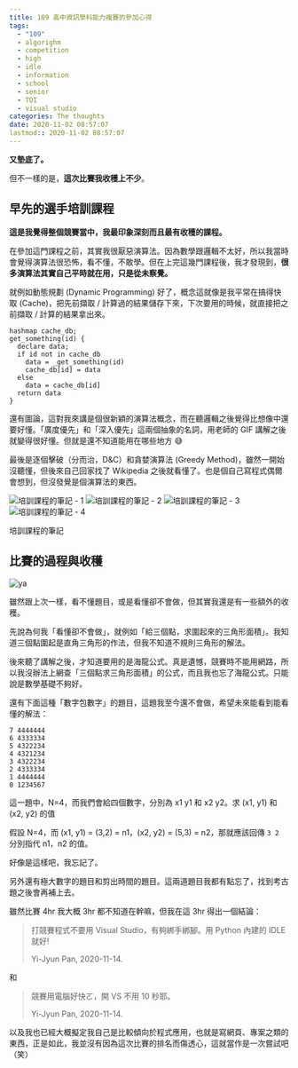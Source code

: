 ```yaml
---
title: 109 高中資訊學科能力複賽的參加心得
tags:
  - "109"
  - algorighm
  - competition
  - high
  - idle
  - information
  - school
  - senior
  - TOI
  - visual studio
categories: The thoughts
date: 2020-11-02 08:57:07
lastmod:: 2020-11-02 08:57:07
---
```


**又墊底了。**

但不一樣的是，**這次比賽我收穫上不少**。

<!-- more -->

## 早先的選手培訓課程

**這是我覺得整個競賽當中，我最印象深刻而且最有收穫的課程。**

在參加這門課程之前，其實我很厭惡演算法。因為數學跟邏輯不太好，所以我當時會覺得演算法很恐怖，看不懂，不敢學。但在上完這幾門課程後，我才發現到，**很多演算法其實自己平時就在用，只是從未察覺。**

就例如動態規劃 (Dynamic Programming) 好了，概念這就像是我平常在搞得快取 (Cache)，把先前擷取 / 計算過的結果儲存下來，下次要用的時候，就直接把之前擷取 / 計算的結果拿出來。

```plain
hashmap cache_db;
get_something(id) {
  declare data;
  if id not in cache_db
    data = _get_something(id)
    cache_db[id] = data
  else
    data = cache_db[id]
  return data
}
```

還有圖論，這對我來講是個很新穎的演算法概念，而在聽邏輯之後覺得比想像中還要好懂。「廣度優先」和「深入優先」這兩個抽象的名詞，用老師的 GIF 講解之後就變得很好懂。但就是還不知道能用在哪些地方 😅

最後是逐個擊破（分而治，D&C）和貪婪演算法 (Greedy Method)，雖然一開始沒聽懂，但後來自己回家找了 Wikipedia 之後就看懂了。也是個自己寫程式偶爾會想到，但沒發覺是個演算法的東西。

![培訓課程的筆記 - 1](https://assets.blog.pan93.com/toi-competition-opitions/20201115_115415.webp)
![培訓課程的筆記 - 2](https://assets.blog.pan93.com/toi-competition-opitions/20201115_115345.webp)
![培訓課程的筆記 - 3](https://assets.blog.pan93.com/toi-competition-opitions/20201115_115415.webp)
![培訓課程的筆記 - 4](https://assets.blog.pan93.com/toi-competition-opitions/20201115_115448.webp)

培訓課程的筆記

## 比賽的過程與收穫

![ya](https://assets.blog.pan93.com/toi-competition-opitions/INFOP1.webp)

雖然跟上次一樣，看不懂題目，或是看懂卻不會做，但其實我還是有一些額外的收穫。

先說為何我「看懂卻不會做」，就例如「給三個點，求圍起來的三角形面積」。我知道三個點圍起是直角三角形的作法，但我不知道不規則三角形的解法。

後來聽了講解之後，才知道要用的是海龍公式。真是遺憾，競賽時不能用網路，所以我沒辦法上網查「三個點求三角形面積」的公式，而且我也忘了海龍公式。只能說是數學基礎不夠好。

還有下面這種「數字包數字」的題目，這題我至今還不會做，希望未來能看到能看懂的解法：

```plain
7 4444444
6 4333334
5 4322234
4 4321234
3 4322234
2 4333334
1 4444444
0 1234567
```

這一題中，N=4，而我們會給四個數字，分別為 x1 y1 和 x2 y2。求 (x1, y1) 和 (x2, y2) 的值

假設 N=4，而 (x1, y1) = (3,2) = n1，(x2, y2) = (5,3) = n2，那就應該回傳 `3 2` 分別指代 n1，n2 的值。

好像是這樣吧，我忘記了。

另外還有極大數字的題目和剪出時間的題目。這兩道題目我都有點忘了，找到考古題之後會再補上去。

雖然比賽 4hr 我大概 3hr 都不知道在幹嘛，但我在這 3hr 得出一個結論：

> 打競賽程式不要用 Visual Studio，有夠綁手綁腳。用 Python 內建的 IDLE 就好!
>
> Yi-Jyun Pan, 2020-11-14.

和

> 競賽用電腦好快ㄛ，開 VS 不用 10 秒耶。
>
> Yi-Jyun Pan, 2020-11-14.

以及我也已經大概擬定我自己是比較傾向於程式應用，也就是寫網頁、專案之類的東西，正是如此，我並沒有因為這次比賽的排名而傷透心，這就當作是一次嘗試吧（笑）
